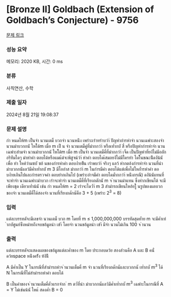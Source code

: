 # [Bronze II] Goldbach (Extension of Goldbach’s Conjecture) - 9756 

[문제 링크](https://www.acmicpc.net/problem/9756) 

### 성능 요약

메모리: 2020 KB, 시간: 0 ms

### 분류

사칙연산, 수학

### 제출 일자

2024년 8월 21일 19:08:37

### 문제 설명

<p>กำ หนดให้m เป็นจำ นวนเตม็ บวกจำ นวนหน่ึง เพรำะเรำทรำบวำ่ ปัญหำกำรหำจำ นวนเฉพำะสองจำ นวนมำบวกกนั ใหไ้ด้m เมื่อ m เป็ น จำ นวนเตม็คู่ที่มำกกวำ่ หรือเท่ำกบั สี่ หรือปัญหำกำรหำจำ นวนเฉพำะสำมจำ นวนมำบวกกนั ใหไ้ด้m เมื่อ m เป็นจำ นวนเตม็คี่ที่มำกกวำ่ เจ็ด เป็นปัญหำที่ยงัไม่มีอลักอริทึมใดๆ มำหำคำ ตอบได้หรือแมแ้ต่จะพิสูจน์วำ่ หำคำ ตอบไดเ้สมอยงัไม่มีใครทำ ไดใ้นขณะน้ีดงัน้นั เพื่อ ทำ ใหค้วำมซบั ซอ้ นของกำรหำคำ ตอบง่ำยข้ึน เรำพบวำ่ จริงๆ แลว้ หำกตอ้งกำรหำจำ นวนที่นำ มำบวกกนัแลว้มีค่ำเท่ำกบั m 3 มีโอกำส มำกกวำ่ m ในกำรมีคำ ตอบได้แต่เพื่อไม่ใหก้ำรหำคำ ตอบง่ำยเกินไปและกำรตรวจคำ ตอบยำกเกินไป (เพรำะอำจมีคำ ตอบไดม้ำกกวำ่ หน่ึงกรณี) ดงัน้นัแทนที่จะหำจำ นวนเฉพำะมำบวก เรำจะหำจำ นวนเตม็คี่ที่เรียงถดักนั m จ ำนวนมำแทน ซึ่งหำกเขียนได้ จะมีเพียงชุด เดียวเท่ำน้นั เช่น กำ หนดให้m = 2 เรำจะไดว้ำ่ m 3 สำมำรถเขียนใหอ้ยใู่ นรูปของผลบวกของจำ นวนเตม็คี่ได้สองจำ นวนที่เรียงถดักนัคือ 3 + 5 (เพรำะ 2<sup>3</sup> = 8)</p>

### 입력 

 <p>แต่ละบรรทดัจะมีเลขจำ นวนเตม็ บวก m โดยที่ m ≤ 1,000,000,000 บรรทัดสุดท้ำย m จะมีค่ำเท่ำกบัศูนย์ซ่ึงหมำยถึงจบขอ้มูลนำ เขำ้ โดยจำ นวนขอ้มูลนำ เขำ้ มีจำ นวนไม่เกิน 100 จ ำนวน</p>

### 출력 

 <p>แต่ละบรรทดัจะแสดงผลของขอ้มูลแต่ละค่ำของ m โดย ประกอบดว้ย สองส่วนคือ A และ B คนั่ ดว้ยspace หน่ึงคร้ัง ท้งัน้ี</p>

<p>A มีค่ำเป็น Y ในกรณีที่สำมำรถหำจ ำนวนเต็มคี่ m จำ นวนที่เรียงถดักนัและบวกกนั เท่ำกบั m<sup>3</sup> ได้ N ในกรณีที่ไม่สำมำรถหำคำ ตอบได้</p>

<p>B เป็นคำของจ ำนวนเต็มคี่ตัวแรกจำก ่ m ตวัที่นำ มำบวกกนัแลว้มีค่ำเท่ำกบั m<sup>3</sup> เฉพำะในกรณีที่ A = Y ไม่เช่นน้นั ใหแ้ สดงค่ำ B = 0</p>

